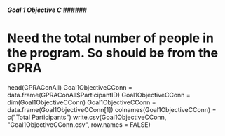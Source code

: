 ##### Goal 1 Objective C ###### ################################################
# Need the total number of people in the program.  So should be from the GPRA
head(GPRAConAll)
Goal1ObjectiveCConn = data.frame(GPRAConAll$ParticipantID)
Goal1ObjectiveCConn = dim(Goal1ObjectiveCConn)
Goal1ObjectiveCConn = data.frame(Goal1ObjectiveCConn[1])
colnames(Goal1ObjectiveCConn) = c("Total Participants")
write.csv(Goal1ObjectiveCConn, "Goal1ObjectiveCConn.csv", row.names = FALSE)

